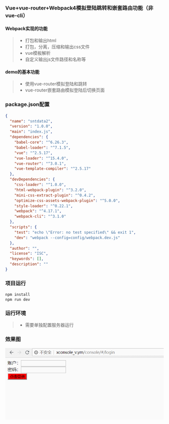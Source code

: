 ### Vue+vue-router+Webpack4模拟登陆跳转和嵌套路由功能（非vue-cli）  
#### Webpack实现的功能
> * 打包和输出html
> * 打包，分离，压缩和输出css文件
> * vue模板解析
> * 自定义输出js文件路径和名称等

#### demo的基本功能
> * 使用vue-router模拟登陆和跳转
> * vue-router嵌套路由模拟登陆后切换页面

### package.json配置
```json
{
  "name": "sntdata2",
  "version": "1.0.0",
  "main": "index.js",
  "dependencies": {
    "babel-core": "^6.26.3",
    "babel-loader": "^7.1.5",
    "vue": "^2.5.17",
    "vue-loader": "^15.4.0",
    "vue-router": "^3.0.1",
    "vue-template-compiler": "^2.5.17"
  },
  "devDependencies": {
    "css-loader": "^1.0.0",
    "html-webpack-plugin": "^3.2.0",
    "mini-css-extract-plugin": "^0.4.2",
    "optimize-css-assets-webpack-plugin": "^5.0.0",
    "style-loader": "^0.22.1",
    "webpack": "^4.17.1",
    "webpack-cli": "^3.1.0"
  },
  "scripts": {
    "test": "echo \"Error: no test specified\" && exit 1",
    "dev": "webpack --config=config/webpack.dev.js"
  },
  "author": "",
  "license": "ISC",
  "keywords": [],
  "description": ""
}
```

### 项目运行
```
npm install
npm run dev
```
### 运行环境
> * 需要单独配置服务器运行

### 效果图
![image](./screenshots/demo.gif)
